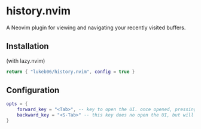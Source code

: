 # history.nvim

A Neovim plugin for viewing and navigating your recently visited buffers.

## Installation

(with lazy.nvim)

```lua
return { "lukeb06/history.nvim", config = true }
```

## Configuration

```lua
opts = {
    forward_key = "<Tab>", -- key to open the UI. once opened, pressing this key will cycle forward through the buffer history.
    backward_key = "<S-Tab>" -- this key does no open the UI, but will cycle backwards through the buffer history UI when open.
}
```
